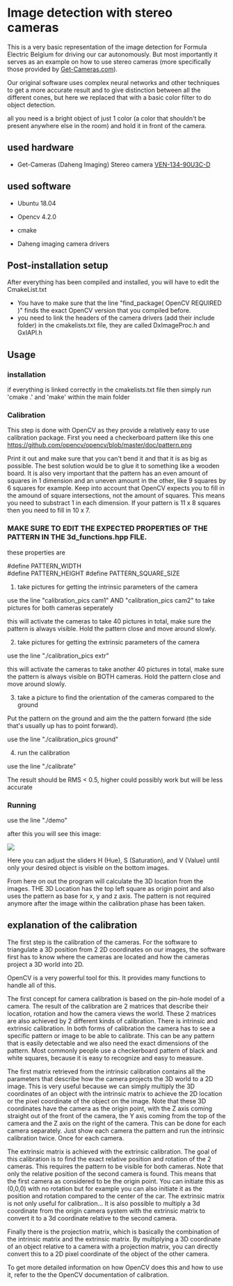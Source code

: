 # Image detection with stereo cameras

This is a very basic representation of the image detection for Formula Electric Belgium for driving our car autonomously. But most importantly it serves as an example on how to use stereo cameras (more specifically those provided by [Get-Cameras.com](https://www.get-cameras.com/Image-Processing-Products)).

Our original software uses complex neural networks and other techniques to get a more accurate result and to give distinction between all the different cones, but here we replaced that with a basic color filter to do object detection.

all you need is a bright object of just 1 color (a color that shouldn't be present anywhere else in the room) and hold it in front of the camera.


## used hardware 

* Get-Cameras (Daheng Imaging) Stereo camera [VEN-134-90U3C-D](https://www.get-cameras.com/USB3-Camera-1.3MP-Color-Python-1300-Dual-Head-VEN-134-90U3C-D)

## used software

* Ubuntu 18.04

* Opencv 4.2.0
 
* cmake

* Daheng imaging camera drivers



## Post-installation setup

After everything has been compiled and installed, you will have to edit the CmakeList.txt

* You have to make sure that the line "find_package( OpenCV REQUIRED )" finds the exact OpenCV version that you compiled before.
* you need to link the headers of the camera drivers (add their include folder) in the cmakelists.txt file, they are called DxImageProc.h and GxIAPI.h

## Usage

### installation

if everything is linked correctly in the cmakelists.txt file then simply run 'cmake .' and 'make' within the main folder

### Calibration

This step is done with OpenCV as they provide a relatively easy to use calibration package. First you need a checkerboard pattern like this one https://github.com/opencv/opencv/blob/master/doc/pattern.png

Print it out and make sure that you can't bend it and that it is as big as possible. The best solution would be to glue it to something like a wooden board. It is also very important that the pattern has an even amount of squares in 1 dimension and an uneven amount in the other, like 9 squares by 6 squares for example. Keep into account that OpenCV expects you to fill in the amound of square intersections, not the amount of squares. This means you need to substract 1 in each dimension. If your pattern is 11 x 8 squares then you need to fill in 10 x 7.

### MAKE SURE TO EDIT THE EXPECTED PROPERTIES OF THE PATTERN IN THE 3d_functions.hpp FILE.
these properties are 

#define PATTERN_WIDTH  
#define PATTERN_HEIGHT
#define PATTERN_SQUARE_SIZE


1. take pictures for getting the intrinsic parameters of the camera

 use the line "calibration_pics cam1" AND "calibration_pics cam2" to take pictures for both cameras seperately

 this will activate the cameras to take 40 pictures in total, make sure the pattern is always visible. Hold the pattern close and move around slowly.
 
 

2. take pictures for getting the extrinsic parameters of the camera

 use the line "./calibration_pics extr"

 this will activate the cameras to take another 40 pictures in total, make sure the pattern is always visible on BOTH cameras. Hold the pattern close and move around slowly.



3. take a picture to find the orientation of the cameras compared to the ground

 Put the pattern on the ground and aim the the pattern forward (the side that's usually up has to point forward).

 use the line "./calibration_pics ground"
 
 
4. run the calibration

 use the line "./calibrate"
 
 The result should be RMS < 0.5, higher could possibly work but will be less accurate
 
 ### Running
 
use the line "./demo"

after this you will see this image:

![](https://github.com/WardVer/GET-CAMERAS-3D-DEMO/blob/master/Screenshot%202020-08-14%2014:40:14.png)

Here you can adjust the sliders H (Hue), S (Saturation), and V (Value) until only your desired object is visible on the bottom images.

From here on out the program will calculate the 3D location from the images. THE 3D Location has the top left square as origin point and also uses the pattern as base for x, y and z axis. The pattern is not required anymore after the image within the calibration phase has been taken.





## explanation of the calibration

The first step is the calibration of the cameras. For the software to triangulate a 3D position from 2 2D coordinates on our images, the software first has to know where the cameras are located and how the cameras project a 3D world into 2D.

OpenCV is a very powerful tool for this. It provides many functions to handle all of this.

The first concept for camera calibration is based on the pin-hole model of a camera. The result of the calibration are 2 matrices that describe their location, rotation and how the camera views the world. These 2 matrices are also achieved by 2 different kinds of calibration. There is intrinsic and extrinsic calibration. In both forms of calibration the camera has to see a specific pattern or image to be able to calibrate. This can be any pattern that is easily detectable and we also need the exact dimensions of the pattern. Most commonly people use a checkerboard pattern of black and white squares, because it is easy to recognize and easy to measure.

The first matrix retrieved from the intrinsic calibration contains all the parameters that describe how the camera projects the 3D world to a 2D image. This is very useful because we can simply multiply the 3D coordinates of an object with the intrinsic matrix to achieve the 2D location or the pixel coordinate of the object on the image. Note that these 3D coordinates have the camera as the origin point, with the Z axis coming straight out of the front of the camera, the Y axis coming from the top of the camera and the Z axis on the right of the camera. This can be done for each camera separately. Just show each camera the pattern and run the intrinsic calibration twice. Once for each camera.

The extrinsic matrix is achieved with the extrinsic calibration. The goal of this calibration is to find the exact relative position and rotation of the 2 cameras. This requires the pattern to be visible for both cameras. Note that only the relative position of the second camera is found. This means that the first camera as considered to be the origin point. You can initiate this as (0,0,0) with no rotation but for example you can also initiate it as the position and rotation compared to the center of the car. The extrinsic matrix is not only useful for calibration... It is also possible to multiply a 3d coordinate from the origin camera system with the extrinsic matrix to convert it to a 3d coordinate relative to the second camera.

Finally there is the projection matrix, which is basically the combination of the intrinsic matrix and the extrinsic matrix. By multiplying a 3D coordinate of an object relative to a camera with a projection matrix, you can directly convert this to a 2D pixel coordinate of the object of the other camera.

To get more detailed information on how OpenCV does this and how to use it, refer to the the OpenCV documentation of calibration.



